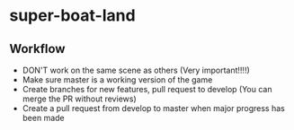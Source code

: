 # super-boat-land

## Workflow
* DON'T work on the same scene as others (Very important!!!!)
* Make sure master is a working version of the game
* Create branches for new features, pull request to develop (You can merge the PR without reviews)
* Create a pull request from develop to master when major progress has been made
